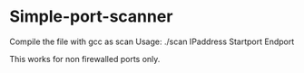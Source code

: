 # Simple-port-scanner
Compile the file with gcc as scan
Usage: ./scan IPaddress Startport Endport


This works for non firewalled ports only.
